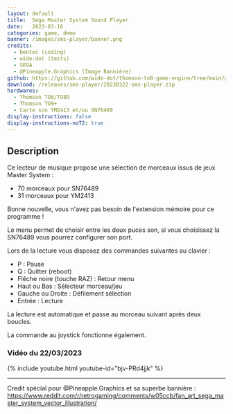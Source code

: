 ```yaml
---
layout: default
title:  Sega Master System Sound Player
date:   2023-03-16
categories: game, demo
banner: /images/sms-player/banner.png
credits:
  - bentoc (coding)
  - wide-dot (tests)
  - SEGA
  - @Pineapple.Graphics (Image Bannière)
github: https://github.com/wide-dot/thomson-to8-game-engine/tree/main/game-projects/sms-player
download: /releases/sms-player/20230322-sms-player.zip
hardwares: 
  - Thomson TO8/TO8D
  - Thomson TO9+
  - Carte son YM2413 et/ou SN76489
display-instructions: false
display-instructions-noT2: true
---
```

 

## Description

Ce lecteur de musique propose une sélection de morceaux issus de jeux Master System :
- 70 morceaux pour SN76489
- 31 morceaux pour YM2413

Bonne nouvelle, vous n'avez pas besoin de l'extension mémoire pour ce programme !

Le menu permet de choisir entre les deux puces son, si vous choisissez la SN76489 vous pourrez configurer son port.

Lors de la lecture vous disposez des commandes suivantes au clavier :
- P : Pause
- Q : Quitter (reboot)
- Flêche noire (touche RAZ) : Retour menu
- Haut ou Bas : Sélecteur morceau/jeu
- Gauche ou Droite : Défilement sélection
- Entrée : Lecture

La lecture est automatique et passe au morceau suivant après deux boucles.

La commande au joystick fonctionne également.

### Vidéo du 22/03/2023

{% include youtube.html youtube-id="bjv-PRd4jjk" %}

---

Credit spécial pour @Pineapple.Graphics et sa superbe bannière :
<https://www.reddit.com/r/retrogaming/comments/w05ccb/fan_art_sega_master_system_vector_illustration/>
							
